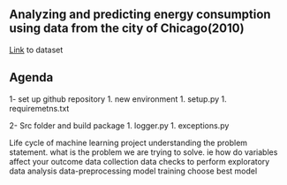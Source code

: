 ## Analyzing and predicting energy consumption using data from the city of Chicago(2010)
<p><a href="https://data.cityofchicago.org/Environment-Sustainable-Development/Energy-Usage-2010/8yq3-m6wp/about_data"> Link</a> to dataset</p>

## Agenda
<p>1- set up github repository  
1.  new environment  
1.  setup.py  
1.  requiremetns.txt</p>

<p>2- Src folder and build package 
1.  logger.py
1.  exceptions.py 
</p>

Life cycle of machine learning project
    understanding the problem statement. what is the problem we are trying to solve. ie how do variables affect your outcome
    data collection
    data checks to perform
    exploratory data analysis
    data-preprocessing
    model training
    choose best model